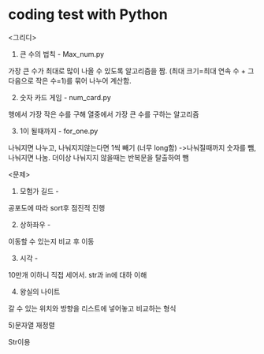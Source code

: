# coding test with Python


<그리디>

1) 큰 수의 법칙 - Max_num.py

가장 큰 수가 최대로 많이 나올 수 있도록 알고리즘을 짬. (최대 크기=최대 연속 수 + 그 다음으로 작은 수=1)를 묶어 나누어 계산함.


2) 숫자 카드 게임 - num_card.py

행에서 가장 작은 수를 구해 열중에서 가장 큰 수를 구하는 알고리즘


3) 1이 될때까지 - for_one.py

나눠지면 나누고, 나눠지지않는다면 1씩 빼기
(너무 long함)
->나눠질때까지 숫자를 뺌, 나눠지면 나눔. 더이상 나눠지지 않을때는 반복문을 탈출하여 뺌


<문제>

1) 모험가 길드 - 

공포도에 따라 sort후 점진적 진행


2) 상하좌우 - 

이동할 수 있는지 비교 후 이동


3) 시각 - 

10만개 이하니 직접 세어서. str과 in에 대하 이해


4) 왕실의 나이트

갈 수 있는 위치와 방향을 리스트에 넣어놓고 비교하는 형식


5)문자열 재정렬

Str이용

